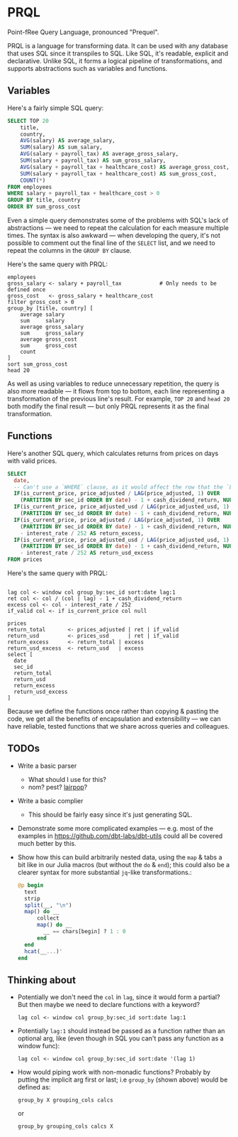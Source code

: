 # PRQL

Point-fRee Query Language, pronounced "Prequel".

PRQL is a language for transforming data. It can be used with any database that
uses SQL since it transpiles to SQL. Like SQL, it's readable, explicit and
declarative. Unlike SQL, it forms a logical pipeline of transformations, and
supports abstractions such as variables and functions.

## Variables

Here's a fairly simple SQL query:

```sql
SELECT TOP 20
    title,
    country,
    AVG(salary) AS average_salary,
    SUM(salary) AS sum_salary,
    AVG(salary + payroll_tax) AS average_gross_salary,
    SUM(salary + payroll_tax) AS sum_gross_salary,
    AVG(salary + payroll_tax + healthcare_cost) AS average_gross_cost,
    SUM(salary + payroll_tax + healthcare_cost) AS sum_gross_cost,
    COUNT(*)
FROM employees
WHERE salary + payroll_tax + healthcare_cost > 0
GROUP BY title, country
ORDER BY sum_gross_cost
```

Even a simple query demonstrates some of the problems with SQL's lack of
abstractions — we need to repeat the calculation for each measure multiple
times. The syntax is also awkward — when developing the query, it's not possible
to comment out the final line of the `SELECT` list, and we need to repeat the
columns in the `GROUP BY` clause.

Here's the same query with PRQL:

```prql
employees
gross_salary <- salary + payroll_tax            # Only needs to be defined once
gross_cost   <- gross_salary + healthcare_cost
filter gross_cost > 0
group_by [title, country] [
    average salary
    sum     salary
    average gross_salary
    sum     gross_salary
    average gross_cost
    sum     gross_cost
    count
]
sort sum_gross_cost
head 20
```

As well as using variables to reduce unnecessary repetition, the query is also
more readable — it flows from top to bottom, each line representing a
transformation of the previous line's result. For example, `TOP 20` and `head
20` both modify the final result — but only PRQL represents it as the final
transformation.

## Functions

Here's another SQL query, which calculates returns from prices on days with
valid prices.

```sql
SELECT
  date,
  -- Can't use a `WHERE` clause, as it would affect the row that the `LAG` function referenced.
  IF(is_current_price, price_adjusted / LAG(price_adjusted, 1) OVER 
    (PARTITION BY sec_id ORDER BY date) - 1 + cash_dividend_return, NULL) AS return_total,
  IF(is_current_price, price_adjusted_usd / LAG(price_adjusted_usd, 1) OVER 
    (PARTITION BY sec_id ORDER BY date) - 1 + cash_dividend_return, NULL) AS return_usd,
  IF(is_current_price, price_adjusted / LAG(price_adjusted, 1) OVER 
    (PARTITION BY sec_id ORDER BY date) - 1 + cash_dividend_return, NULL) 
    - interest_rate / 252 AS return_excess,
  IF(is_current_price, price_adjusted_usd / LAG(price_adjusted_usd, 1) OVER 
    (PARTITION BY sec_id ORDER BY date) - 1 + cash_dividend_return, NULL) 
    - interest_rate / 252 AS return_usd_excess
FROM prices
```

Here's the same query with PRQL:

```prql

lag col <- window col group_by:sec_id sort:date lag:1
ret col <- col / (col | lag) - 1 + cash_dividend_return
excess col <- col - interest_rate / 252
if_valid col <- if is_current_price col null

prices
return_total       <- prices_adjusted | ret | if_valid
return_usd         <- prices_usd      | ret | if_valid
return_excess      <- return_total | excess
return_usd_excess  <- return_usd   | excess
select [
  date
  sec_id
  return_total              
  return_usd                
  return_excess
  return_usd_excess
]
```

Because we define the functions once rather than copying & pasting the code,
we get all the benefits of encapsulation and extensibility — we can have
reliable, tested functions that we share across queries and colleagues.

## TODOs

- Write a basic parser
  - What should I use for this?
  - nom? pest? [lairpop](https://github.com/lalrpop/lalrpop)?
- Write a basic complier
  - This should be fairly easy since it's just generating SQL.
- Demonstrate some more complicated examples — e.g. most of the examples in
  <https://github.com/dbt-labs/dbt-utils> could all be covered much better by
  this.
- Show how this can build arbitrarily nested data, using the `map` & tabs a bit
  like in our Julia macros (but without the `do` & `end`); this could also be a
  clearer syntax for more substantial `jq`-like transformations.:

  ```julia
  @p begin
    text
    strip
    split(__, "\n")
    map() do __
        collect
        map() do __
          __ == chars[begin] ? 1 : 0
        end
    end
    hcat(__...)'
  end
  ```

## Thinking about

- Potentially we don't need the `col` in `lag`, since it would form a partial?
  But then maybe we need to declare functions with a keyword?

  ```
  lag col <- window col group_by:sec_id sort:date lag:1
  ```

- Potentially `lag:1` should instead be passed as a function rather than an
  optional arg, like (even though in SQL you can't pass any function as a window
  func):

  ```
  lag col <- window col group_by:sec_id sort:date '(lag 1)
  ```

- How would piping work with non-monadic functions? Probably by putting the
  implicit arg first or last; i.e `group_by` (shown above) would be defined as:

  ```
  group_by X grouping_cols calcs 
  ```

  or

  ```
  group_by grouping_cols calcs X
  ```
